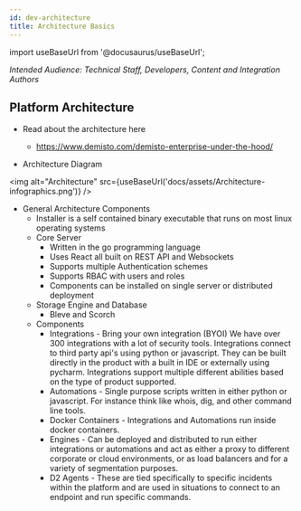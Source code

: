 ```yaml
---
id: dev-architecture
title: Architecture Basics 
---
```


import useBaseUrl from '@docusaurus/useBaseUrl';

*Intended Audience: Technical Staff, Developers, Content and Integration Authors*

## Platform Architecture

- Read about the architecture here
  - https://www.demisto.com/demisto-enterprise-under-the-hood/

- Architecture Diagram

<img alt="Architecture" src={useBaseUrl('docs/assets/Architecture-infographics.png')} />

- General Architecture Components
  - Installer is a self contained binary executable that runs on most linux operating systems
  - Core Server
	- Written in the go programming language
    - Uses React all built on REST API and Websockets
    - Supports multiple Authentication schemes
    - Supports RBAC with users and roles
    - Components can be installed on single server or distributed deployment
  - Storage Engine and Database 
	- Bleve and Scorch 
  - Components 
	- Integrations - Bring your own integration (BYOI) We have over 300 integrations with a lot of security tools. Integrations connect to third party api's using python or javascript. They can be built directly in the product with a built in IDE or externally using pycharm. Integrations support multiple different abilities based on the type of product supported. 
    - Automations - Single purpose scripts written in either python or javascript. For instance think like whois, dig, and other command line tools. 
    - Docker Containers - Integrations and Automations run inside docker containers. 
	- Engines - Can be deployed and distributed to run either integrations or automations and act as either a proxy to different corporate or cloud environments, or as load balancers and for a variety of segmentation purposes. 
    - D2 Agents - These are tied specifically to specific incidents within the platform and are used in situations to connect to an endpoint and run specific commands. 
